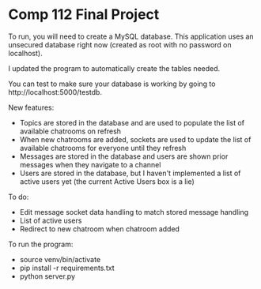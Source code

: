 # Comp 112 Final Project

To run, you will need to create a MySQL database. This application uses an unsecured database right now (created as root with no password on localhost).

I updated the program to automatically create the tables needed.

You can test to make sure your database is working by going to http://localhost:5000/testdb. 

New features: 
* Topics are stored in the database and are used to populate the list of available chatrooms on refresh
* When new chatrooms are added, sockets are used to update the list of available chatrooms for everyone until they refresh
* Messages are stored in the database and users are shown prior messages when they navigate to a channel
* Users are stored in the database, but I haven't implemented a list of active users yet (the current Active Users box is a lie)

To do:
* Edit message socket data handling to match stored message handling
* List of active users
* Redirect to new chatroom when chatroom added

To run the program:
* source venv/bin/activate
* pip install -r requirements.txt
* python server.py
